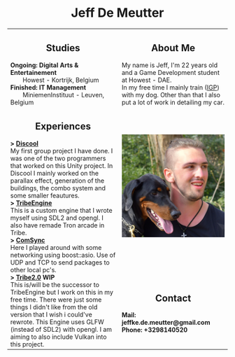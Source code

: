 <h1 align="center">Jeff De Meutter</h1>
<table>
    <tr>
        <td>
            <h2 align="center">Studies</h2>
            <b>Ongoing: Digital Arts & Entertainement</b></br>
            &emsp;&emsp;Howest - Kortrijk, Belgium</br>
            <b>Finished: IT Management</b></br>
            &emsp;&emsp;MiniemenInstituut - Leuven, Belgium</br>
        </td>
        <td>
            <h2 align="center">About Me</h2>
            My name is Jeff, I'm 22 years old and a Game Development student at Howest - DAE.</br>
            In my free time I mainly train (<a href="https://en.wikipedia.org/wiki/Schutzhund#:~:text=Schutzhund%20(%2F'%CA%83%CA%8Atsh%CA%8Ant%2F%2C%20German%20for,of%20a%20good%20working%20dog.">IGP</a>) with my dog. Other than that I also put a lot of work in detailing my car.
        </td>
    </tr>
    <tr>
        <td rowspan="2">
            <h2 align="center">Experiences</h2>
            <b>> <a href="https://discool.itch.io/discool">Discool</a></b></br>
            My first group project I have done. I was one of the two programmers that worked on this Unity project. In Discool I mainly worked on the parallax effect, generation of the buildings, the combo system and some smaller feautures.</br>
            <b>> <a href="https://github.com/Tboske/TribeEngine/tree/rework">TribeEngine</a></b></br>
            This is a custom engine that I wrote myself using SDL2 and opengl. I also have remade Tron arcade in Tribe. </br>
            <b>> <a href="https://github.com/Tboske/ComSync">ComSync</a></b></br>
            Here I played around with some networking using boost::asio. Use of UDP and TCP to send packages to other local pc's.</br>
            <b>> <a href="https://github.com/Tboske/Tribe2.0">Tribe2.0</a> WIP</b></br>
            This is/will be the successor to TribeEngine but I work on this in my free time. There were just some things I didn't like from the old version that I wish i could've rewrote. This Engine uses GLFW (instead of SDL2) with opengl. I am aiming to also include Vulkan into this project.
        </td>
        <td>
            <img alt="Photo" src="./Images/Jeff.png" style="float:right" />
        </td>
    </tr>
    <tr>
        <td>
            <h2 align="center">Contact</h2>
            <b>Mail: jeffke.de.meutter@gmail.com</b>
            <b>Phone: +3298140520</b>
        </td>
    </tr>
</table>
